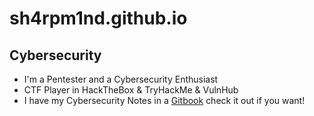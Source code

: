 # sh4rpm1nd.github.io
## Cybersecurity
- I'm a Pentester and a Cybersecurity Enthusiast
- CTF Player in HackTheBox & TryHackMe & VulnHub
- I have my Cybersecurity Notes in a [Gitbook](https://sh4rpm1nd.gitbook.io/blog/) check it out if you want!
